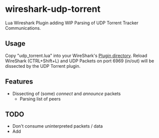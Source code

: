 # wireshark-udp-torrent
Lua Wireshark Plugin adding WIP Parsing of UDP Torrent Tracker Communications.

## Usage

Copy "udp_torrent.lua" into your WireShark's [Plugin directory](https://www.wireshark.org/docs/wsug_html_chunked/ChPluginFolders.html). Reload WireShark (CTRL+Shift+L) and UDP Packets on port 6969 (in/out) will be dissected by the UDP Torrent plugin.

## Features

- Dissecting of (some) *connect* and *announce* packets
  - Parsing list of peers

## TODO

- Don't consume uninterpreted packets / data
- Add
